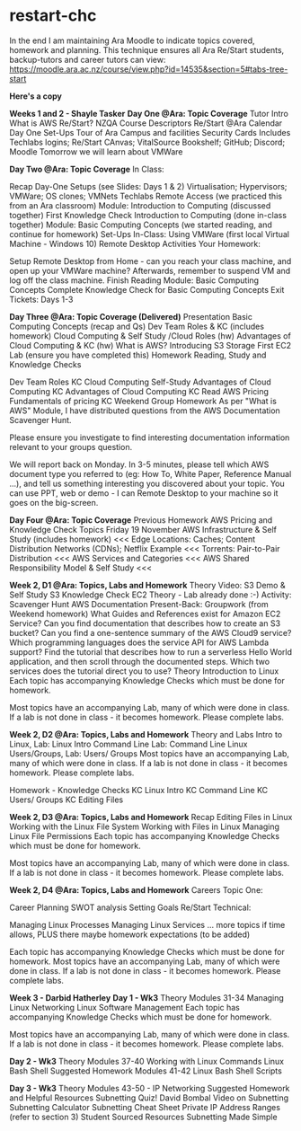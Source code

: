 # restart-chc
In the end I am maintaining Ara Moodle to indicate topics covered, homework and planning.  This technique ensures all Ara Re/Start students, backup-tutors and career tutors can view:  https://moodle.ara.ac.nz/course/view.php?id=14535&section=5#tabs-tree-start

**Here's a copy**

**Weeks 1 and 2 - Shayle Tasker**
**Day One @Ara: Topic Coverage**
Tutor Intro
What is AWS Re/Start?
NZQA Course Descriptors
Re/Start @Ara Calendar
Day One Set-Ups
  Tour of Ara Campus and facilities
  Security Cards
  Includes Techlabs logins; Re/Start CAnvas; VitalSource Bookshelf; GitHub; Discord; Moodle
  Tomorrow we will learn about VMWare

**Day Two @Ara: Topic Coverage**
In Class:

Recap Day-One Setups (see Slides: Days 1 & 2)
Virtualisation; Hypervisors; VMWare; OS clones; VMNets
Techlabs Remote Access (we practiced this from an Ara classroom)
Module: Introduction to Computing   (discussed together)
First Knowledge Check Introduction to Computing (done in-class together)
Module: Basic Computing Concepts (we started reading, and continue for homework)
Set-Ups In-Class:
Using VMWare (first local Virtual Machine - Windows 10)
Remote Desktop Activities
Your Homework:

Setup Remote Desktop from Home - can you reach your class machine, and open up your VMWare machine?
Afterwards, remember to suspend VM and log off the class machine.
Finish Reading Module: Basic Computing Concepts
Complete Knowledge Check for Basic Computing Concepts
Exit Tickets: Days 1-3

**Day Three @Ara: Topic Coverage (Delivered)**
Presentation
Basic Computing Concepts (recap and Qs)
Dev Team Roles & KC (includes homework)
Cloud Computing & Self Study /Cloud Roles (hw)
Advantages of Cloud Computing & KC (hw)
What is AWS? 
Introducing S3 Storage
First EC2 Lab (ensure you have completed this)
Homework 
Reading, Study and Knowledge Checks

Dev Team Roles KC
Cloud Computing Self-Study
Advantages of Cloud Computing KC
Advantages of Cloud Computing KC
Read AWS Pricing
Fundamentals of pricing KC
Weekend Group Homework
As per "What is AWS" Module, I have distributed questions from the AWS Documentation Scavenger Hunt.

Please ensure you investigate to find interesting documentation information relevant to your groups question.

We will report back on Monday.  In 3-5 minutes, please tell which AWS document type you referred to (eg: How To, White Paper, Reference Manual ...), and tell us something interesting you discovered about your topic.  You can use PPT, web or demo - I can Remote Desktop to your machine so it goes on the big-screen.

**Day Four @Ara: Topic Coverage**
Previous Homework
AWS Pricing and Knowledge Check
Topics Friday 19 November
AWS Infrastructure & Self Study (includes homework)  <<<
Edge Locations: Caches; Content Distribution Networks (CDNs); Netflix Example   <<<
Torrents: Pair-to-Pair Distribution  <<<
AWS Services and Categories  <<<
AWS Shared Responsibility Model & Self Study  <<<

**Week 2, D1 @Ara: Topics, Labs and Homework**
Theory
Video: S3 Demo & Self Study 
S3 Knowledge Check
EC2 Theory - Lab already done  :-)
Activity: Scavenger Hunt
AWS Documentation Present-Back: Groupwork (from Weekend homework)
What Guides and References exist for Amazon EC2 Service?
Can you find documentation that describes how to create an S3 bucket?
Can you find a one-sentence summary of the AWS Cloud9 service?
Which programming languages does the service API for AWS Lambda support?
Find the tutorial that describes how to run a serverless Hello World application, and then scroll through the documented steps.  Which two services does the tutorial direct you to use?
Theory
Introduction to Linux
Each topic has accompanying Knowledge Checks which must be done for homework.

Most topics have an accompanying Lab, many of which were done in class.  If a lab is not done in class - it becomes homework.  Please complete labs.

**Week 2, D2 @Ara: Topics, Labs and Homework**
Theory and Labs
Intro to Linux, 
Lab: Linux Intro
Command Line
Lab: Command Line 
Linux Users/Groups, 
Lab: Users/ Groups
Most topics have an accompanying Lab, many of which were done in class.  If a lab is not done in class - it becomes homework.  Please complete labs.

Homework - Knowledge Checks
KC Linux Intro
KC Command Line
KC Users/ Groups
KC Editing Files

**Week 2, D3 @Ara: Topics, Labs and Homework**
Recap
Editing Files in Linux
Working with the Linux File System
Working with Files in Linux
Managing Linux File Permissions
Each topic has accompanying Knowledge Checks which must be done for homework.

Most topics have an accompanying Lab, many of which were done in class.  If a lab is not done in class - it becomes homework.  Please complete labs.

**Week 2, D4 @Ara: Topics, Labs and Homework**
Careers Topic One:

Career Planning 
SWOT analysis 
Setting Goals
Re/Start Technical:

Managing Linux Processes
Managing Linux Services
... more topics if time allows, PLUS there maybe homework expectations (to be added)


Each topic has accompanying Knowledge Checks which must be done for homework.
Most topics have an accompanying Lab, many of which were done in class.  If a lab is not done in class - it becomes homework.  Please complete labs.

**Week 3 - Darbid Hatherley**
**Day 1 - Wk3**
Theory
  Modules 31-34
  Managing Linux Networking
  Linux Software Management
Each topic has accompanying Knowledge Checks which must be done for homework.

Most topics have an accompanying Lab, many of which were done in class.  If a lab is not done in class - it becomes homework.  Please complete labs.

**Day 2 - Wk3**
Theory
  Modules 37-40
  Working with Linux Commands
  Linux Bash Shell
Suggested Homework
  Modules 41-42
  Linux Bash Shell Scripts

**Day 3 - Wk3**
Theory
  Modules 43-50 - IP Networking
Suggested Homework and Helpful Resources
  Subnetting Quiz!
  David Bombal Video on Subnetting
  Subnetting Calculator
  Subnetting Cheat Sheet
  Private IP Address Ranges (refer to section 3)
Student Sourced Resources
  Subnetting Made Simple
